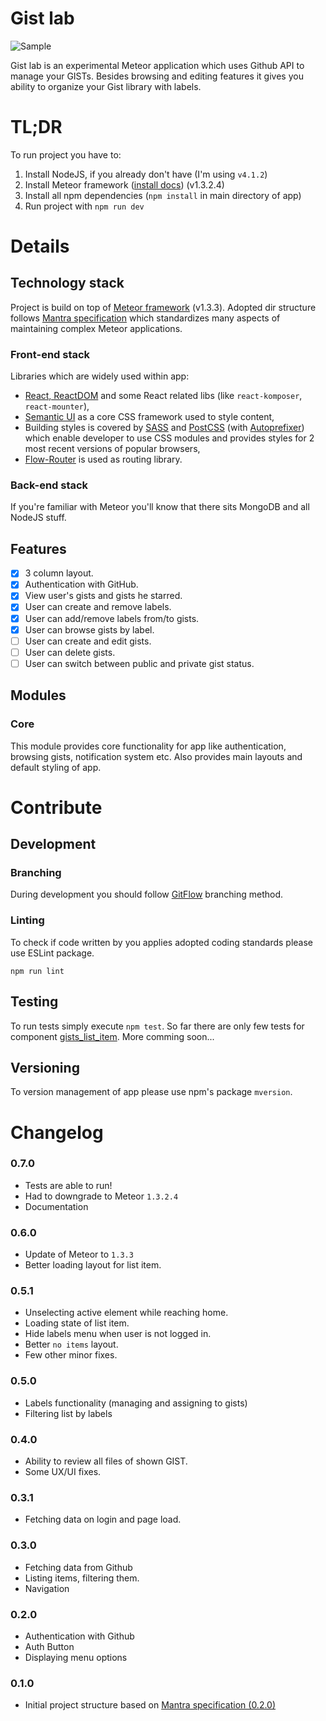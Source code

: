 # Gist lab

![Sample](https://raw.githubusercontent.com/croogie/gist-lab/develop/github/app.gif)

Gist lab is an experimental Meteor application which uses Github API to manage your GISTs. Besides browsing and editing features it gives you ability to organize your Gist library with labels.

# TL;DR

To run project you have to:

1. Install NodeJS, if you already don't have (I'm using `v4.1.2`)
2. Install Meteor framework ([install docs](https://www.meteor.com/install)) (v1.3.2.4)
3. Install all npm dependencies (`npm install` in main directory of app)
4. Run project with `npm run dev`
 
# Details

## Technology stack

Project is build on top of [Meteor framework](https://www.meteor.com/) (v1.3.3). Adopted dir structure follows [Mantra specification](https://kadirahq.github.io/mantra/) which standardizes many aspects of maintaining complex Meteor applications. 

### Front-end stack

Libraries which are widely used within app:

* [React, ReactDOM](https://facebook.github.io/react/) and some React related libs (like `react-komposer`, `react-mounter`),
* [Semantic UI](http://semantic-ui.com/) as a core CSS framework used to style content,
* Building styles is covered by [SASS](http://sass-lang.com/) and [PostCSS](http://postcss.org/) (with [Autoprefixer](https://github.com/postcss/autoprefixer)) which enable developer to use CSS modules and provides styles for 2 most recent versions of popular browsers,
* [Flow-Router](https://github.com/kadirahq/flow-router) is used as routing library.

### Back-end stack

If you're familiar with Meteor you'll know that there sits MongoDB and all NodeJS stuff.

## Features

- [x] 3 column layout.
- [x] Authentication with GitHub.
- [x] View user's gists and gists he starred.
- [x] User can create and remove labels.
- [x] User can add/remove labels from/to gists.
- [x] User can browse gists by label.
- [ ] User can create and edit gists.
- [ ] User can delete gists.
- [ ] User can switch between public and private gist status.

## Modules

### Core

This module provides core functionality for app like authentication, browsing gists, notification system etc. Also provides main layouts and default styling of app.

# Contribute

## Development

### Branching 

During development you should follow [GitFlow](http://danielkummer.github.io/git-flow-cheatsheet/) branching method. 

### Linting

To check if code written by you applies adopted coding standards please use ESLint package. 

`npm run lint`

## Testing

To run tests simply execute `npm test`. So far there are only few tests for component [gists_list_item](https://github.com/croogie/gist-lab/blob/develop/client/modules/core/components/tests/gists_list_item.js). More comming soon...

## Versioning

To version management of app please use npm's package `mversion`.

# Changelog

### 0.7.0
* Tests are able to run!
* Had to downgrade to Meteor `1.3.2.4`
* Documentation

### 0.6.0
* Update of Meteor to `1.3.3`
* Better loading layout for list item.

### 0.5.1
* Unselecting active element while reaching home.
* Loading state of list item.
* Hide labels menu when user is not logged in.
* Better `no items` layout.
* Few other minor fixes.

### 0.5.0
* Labels functionality (managing and assigning to gists)
* Filtering list by labels

### 0.4.0
* Ability to review all files of shown GIST. 
* Some UX/UI fixes. 

### 0.3.1
* Fetching data on login and page load.

### 0.3.0
* Fetching data from Github
* Listing items, filtering them.
* Navigation

### 0.2.0
* Authentication with Github
* Auth Button 
* Displaying menu options

### 0.1.0
* Initial project structure based on [Mantra specification (0.2.0)](https://kadirahq.github.io/mantra/) 
